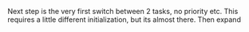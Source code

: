 Next step is the very first switch between 2 tasks, no priority etc.
    This requires a little different initialization, but its almost there.
Then expand
